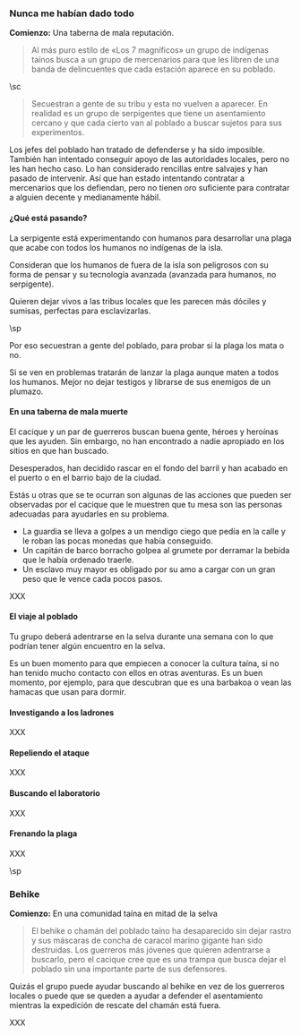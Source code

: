### Nunca me habían dado todo

**Comienzo:** Una taberna de mala reputación.

> Al más puro estilo de «Los 7 magníficos» un grupo de indígenas taínos busca a un grupo de mercenarios para que les libren de una banda de delincuentes que cada estación aparece en su poblado. 

\sc

> Secuestran a gente de su tribu y esta no vuelven a aparecer. En realidad es un grupo de serpigentes que tiene un asentamiento cercano y que cada cierto van al poblado a buscar sujetos para sus experimentos.

Los jefes del poblado han tratado de defenderse y ha sido imposible. También han intentado conseguir apoyo de las autoridades locales, pero no les han hecho caso. Lo han considerado rencillas entre salvajes y han pasado de intervenir. Así que han estado intentando contratar a mercenarios que los defiendan, pero no tienen oro suficiente para contratar a alguien decente y medianamente hábil.

#### ¿Qué está pasando?

La serpigente está experimentando con humanos para desarrollar una plaga que acabe con todos los humanos no indígenas de la isla.

Consideran que los humanos de fuera de la isla son peligrosos con su forma de pensar y su tecnología avanzada (avanzada para humanos, no serpigente).

Quieren dejar vivos a las tribus locales que les parecen más dóciles y sumisas, perfectas para esclavizarlas.

\sp

Por eso secuestran a gente del poblado, para probar si la plaga los mata o no.

Si se ven en problemas tratarán de lanzar la plaga aunque maten a todos los humanos. Mejor no dejar testigos y librarse de sus enemigos de un plumazo.

#### En una taberna de mala muerte

El cacique y un par de guerreros buscan buena gente, héroes y heroínas que les ayuden. Sin embargo, no han encontrado a nadie apropiado en los sitios en que han buscado.

Desesperados, han decidido rascar en el fondo del barril y han acabado en el puerto o en el barrio bajo de la ciudad.

Estás u otras que se te ocurran son algunas de las acciones que pueden ser observadas por el cacique que le muestren que tu mesa son las personas adecuadas para ayudarles en su problema.

* La guardia se lleva a golpes a un mendigo ciego que pedía en la calle y le roban las pocas monedas que había conseguido.
* Un capitán de barco borracho golpea al grumete por derramar la bebida que le había ordenado traerle.
* Un esclavo muy mayor es obligado por su amo a cargar con un gran peso que le vence cada pocos pasos.

XXX

#### El viaje al poblado

Tu grupo deberá adentrarse en la selva durante una semana con lo que podrían tener algún encuentro en la selva.

Es un buen momento para que empiecen a conocer la cultura taína, si no han tenido mucho contacto con ellos en otras aventuras. Es un buen momento, por ejemplo, para que descubran que es una barbakoa o vean las hamacas que usan para dormir.

#### Investigando a los ladrones

XXX

#### Repeliendo el ataque

XXX

#### Buscando el laboratorio

XXX

#### Frenando la plaga

XXX

\sp

### Behike

**Comienzo:** En una comunidad taína en mitad de la selva

> El behike o chamán del poblado taíno ha desaparecido sin dejar rastro y sus máscaras de concha de caracol marino gigante han sido destruidas. Los guerreros más jóvenes que quieren adentrarse a buscarlo, pero el cacique cree que es una trampa que busca dejar el poblado sin una importante parte de sus defensores.

Quizás el grupo puede ayudar buscando al behike en vez de los guerreros locales o puede que se queden a ayudar a defender el asentamiento mientras la expedición de rescate del chamán está fuera.

XXX